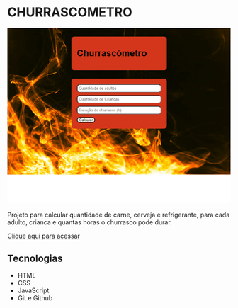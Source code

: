 # CHURRASCOMETRO

![preview](./.github/preview.png)

Projeto para calcular quantidade de carne, cerveja e refrigerante, para cada adulto, crianca e quantas horas o churrasco pode durar.

[Clique aqui para acessar](https://matheussousa29.github.io/churrascometro/)

## Tecnologias

- HTML
- CSS
- JavaScript
- Git e Github